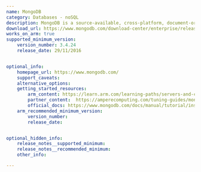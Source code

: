 ```yaml
---
name: MongoDB
category: Databases - noSQL
description: MongoDB is a source-available, cross-platform, document-oriented database program. It is a NoSQL database product.
download_url: https://www.mongodb.com/download-center/enterprise/releases
works_on_arm: true
supported_minimum_version:
    version_number: 3.4.24
    release_date: 29/11/2016


optional_info:
    homepage_url: https://www.mongodb.com/
    support_caveats:
    alternative_options:
    getting_started_resources:
        arm_content: https://learn.arm.com/learning-paths/servers-and-cloud-computing/mongodb/
        partner_content:  https://amperecomputing.com/tuning-guides/mongoDB-tuning-guide
        official_docs: https://www.mongodb.com/docs/manual/tutorial/install-mongodb-enterprise-on-ubuntu/
    arm_recommended_minimum_version:
        version_number: 
        release_date: 


optional_hidden_info:
    release_notes__supported_minimum: 
    release_notes__recommended_minimum: 
    other_info: 

---
```


